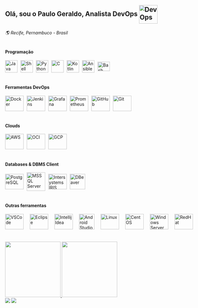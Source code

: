 ## Olá, sou o Paulo Geraldo, Analista DevOps <a href="https://roadmap.sh/devops" target="_blank"><img align="center" title="DevOps" height="60" width="60" src="https://cdn.worldvectorlogo.com/logos/devops-2.svg"></a>

###### 🌎 Recife, Pernambuco - Brasil


#
#### Programação
<div style="display: flex; gap: 10px; align-items: center;">
  <a href="https://www.java.com/" target="_blank"><img align="center" title="Java" height="40" width="40" src="https://www.svgrepo.com/show/184143/java.svg"></a>
    <a href="https://www.gnu.org/software/bash/" target="_blank"><img align="center" title="Shell Script" height="40" width="40" src="https://www.svgrepo.com/show/366577/application-x-shellscript.svg"></a>
    <a href="https://www.python.org/" target="_blank"><img align="center" title="Python" height="40" width="40" src="https://www.svgrepo.com/show/354238/python.svg"></a>
    <a href="https://en.cppreference.com/w/c" target="_blank"><img align="center" title="C" height="40" width="40" src="https://cdn.iconscout.com/icon/free/png-512/free-c-logo-icon-download-in-svg-png-gif-file-formats--programming-langugae-freebies-pack-logos-icons-1175191.png?f=webp&w=256"></a>
    <a href="https://kotlinlang.org/" target="_blank"><img align="center" title="Kotlin" height="40" width="40" src="https://www.svgrepo.com/show/353980/kotlin.svg"></a>
    <a href="https://docs.ansible.com/" target="_blank"><img align="center" title="Ansible" height="40" width="40" src="https://www.svgrepo.com/show/341603/ansible.svg"></a>
    <a href="https://www.gnu.org/software/bash/" target="_blank"><img align="center" title="Bash" height="30" width="40" src="https://www.svgrepo.com/show/353478/bash-icon.svg"></a>
</div>


#
#### Ferramentas DevOps
<div style="display: flex; gap: 10px; align-items: center;">
    <a href="https://www.docker.com/" target="_blank"><img title="Docker" height="50" width="60" src="https://www.svgrepo.com/show/452192/docker.svg"></a>
    <a href="https://www.jenkins.io/" target="_blank"><img title="Jenkins" height="50" width="60" src="https://www.svgrepo.com/show/373699/jenkins.svg"></a>
    <a href="https://grafana.com/" target="_blank"><img title="Grafana" height="50" width="60" src="https://www.svgrepo.com/show/353829/grafana.svg"></a>
    <a href="https://prometheus.io/" target="_blank"><img title="Prometheus" height="50" width="60" src="https://www.svgrepo.com/show/374008/prometheus.svg"></a>
    <a href="https://github.com/" target="_blank"><img title="GitHub" height="50" width="60" src="https://www.svgrepo.com/show/439171/github.svg"></a>
    <a href="https://git-scm.com/" target="_blank"><img title="Git" height="50" width="60" src="https://www.svgrepo.com/show/452210/git.svg"></a>
</div>


#
#### Clouds
<div style="display: flex; gap: 10px; align-items: center;">
  <a href="https://aws.amazon.com/" target="_blank"><img align="center" title="AWS" height="50" width="60" src="https://www.svgrepo.com/show/331300/aws.svg"></a>
  <a href="https://www.oracle.com/cloud/" target="_blank"><img align="center" title="OCI" height="50" width="60" src="https://www.svgrepo.com/show/303303/oracle-6-logo.svg"></a>
  <a href="https://cloud.google.com/" target="_blank"><img align="center" title="GCP" height="50" width="60" src="https://www.svgrepo.com/show/448223/gcp.svg"></a>
</div>

#
#### Databases & DBMS Client
<div style="display: flex; gap: 10px; align-items: center;">
  <a href="https://www.postgresql.org/" target="_blank"><img align="center" title="PostgreSQL" height="50" width="60" src="https://www.svgrepo.com/show/373965/pgsql.svg"></a>
  <a href="https://www.microsoft.com/pt-br/sql-server" target="_blank"><img align="center" title="MSSQL Server" height="60" width="60" src="https://www.svgrepo.com/show/303229/microsoft-sql-server-logo.svg"></a>
  <a href="https://www.intersystems.com/" target="_blank"><img align="center" title="Intersystems IRIS" height="50" width="60" src="https://www.intersystems.com/favicon-32x32.png"></a>
  <a href="https://dbeaver.io/" target="_blank"><img align="center" title="DBeaver" height="50" width="50" src="https://dbeaver.io/wp-content/uploads/2015/09/beaver-head.png"></a>
</div>




#
#### Outras ferramentas
<div style="display: flex; gap: 20px; align-items: center; margin-bottom: 30px;">
    <a href="https://code.visualstudio.com/" target="_blank"><img align="center" title="VSCode" height="50" width="60" src="https://www.svgrepo.com/show/374171/vscode.svg"></a>
    <a href="https://www.eclipse.org/" target="_blank"><img align="center" title="Eclipse" height="50" width="60" src="https://www.svgrepo.com/show/353685/eclipse-icon.svg"></a>
    <a href="https://www.jetbrains.com/pt-br/idea/" target="_blank"><img align="center" title="Intellij Idea" height="50" width="60" src="https://www.svgrepo.com/show/353906/intellij-idea.svg"></a>
    <a href="https://developer.android.com/studio?hl=pt-br" target="_blank"><img align="center" title="Android Studio" height="50" width="50" src="https://uxwing.com/wp-content/themes/uxwing/download/brands-and-social-media/android-studio-icon.png"></a>
    <a href="https://www.kernel.org/" target="_blank"><img align="center" title="Linux" height="50" width="60" src="https://www.svgrepo.com/show/354004/linux-tux.svg"></a>
    <a href="https://www.centos.org/" target="_blank"><img align="center" title="CentOS" height="50" width="60" src="https://www.centos.org/assets/img/centos-symbol.svg"></a>
    <a href="https://www.microsoft.com/en-us/windows-server" target="_blank"><img align="center" title="Windows Server" height="50" width="60" src="https://www.svgrepo.com/show/22736/windows.svg"></a>
    <a href="https://www.redhat.com/en" target="_blank"><img align="center" title="RedHat" height="50" width="60" src="https://www.svgrepo.com/show/355193/redhat.svg"></a>
</div>

#
####
<div style="margin-top: 40px;">
  <a href="https://github.com/psouza0">
  <img height="180em" src="https://github-readme-stats.vercel.app/api?username=psouza0&show_icons=true&theme=dracula&include_all_commits=true&count_private=true"/>
  <img height="180em" src="https://github-readme-stats.vercel.app/api/top-langs/?username=psouza0&layout=compact&langs_count=16&theme=dracula"/>
</div>


 
<div> 
 <a href="https://discord.gg/psouza0" target="_blank"><img src="https://img.shields.io/badge/Discord-7289DA?style=for-the-badge&logo=discord&logoColor=white" target="_blank"></a> 
  <a href="https://www.linkedin.com/in/paulogeraldols" target="_blank"><img src="https://img.shields.io/badge/-LinkedIn-%230077B5?style=for-the-badge&logo=linkedin&logoColor=white" target="_blank"></a> 
</div>
